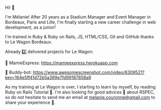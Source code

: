 Hi! 👋 

I'm Mélanie! After 20 years as a Stadium Manager and Event Manager in Bordeaux, Paris and Lille, I'm finally starting a new career challenge in web development, as a junior!

I'm trained in Ruby & Ruby on Rails, JS, HTML/CSS, Git and GitHub thanks to Le Wagon Bordeaux.

Already 2️⃣ delivered projects for Le Wagon:

🚀 MamieExpress: https://mamieexpress.herokuapp.com

🚀 Buddy-bot: https://www.awesomescreenshot.com/video/6309521?key=164e5ff41d72b5a399e7fd99187858a9

As my training at Le Wagon is over, I starting to learn by myself, by reading Ruby on Rails Tutorial 📖.
I'm also looking for good advices 💬 about RSPEC, so do not hesitate to send me an email at melanie.couronne@gmail.com to share your experience 🤝.
